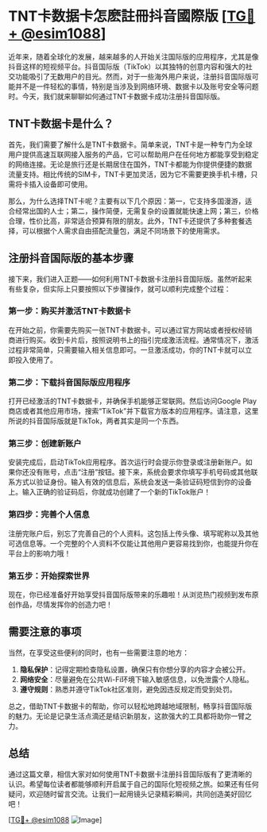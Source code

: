 # TNT卡数据卡怎麽註冊抖音國際版 [[TG💪+ @esim1088](https://t.me/s/esim1088)]

近年来，随着全球化的发展，越来越多的人开始关注国际版的应用程序，尤其是像抖音这样的短视频平台。抖音国际版（TikTok）以其独特的创意内容和强大的社交功能吸引了无数用户的目光。然而，对于一些海外用户来说，注册抖音国际版可能并不是一件轻松的事情，特别是当涉及到网络环境、数据卡以及账号安全等问题时。今天，我们就来聊聊如何通过TNT卡数据卡成功注册抖音国际版。

## TNT卡数据卡是什么？

首先，我们需要了解什么是TNT卡数据卡。简单来说，TNT卡是一种专门为全球用户提供高速互联网接入服务的产品，它可以帮助用户在任何地方都能享受到稳定的网络连接。无论是旅行还是长期居住在国外，TNT卡都能为你提供便捷的数据流量支持。相比传统的SIM卡，TNT卡更加灵活，因为它不需要更换手机卡槽，只需将卡插入设备即可使用。

那么，为什么选择TNT卡呢？主要有以下几个原因：第一，它支持多国漫游，适合经常出国的人士；第二，操作简便，无需复杂的设置就能快速上网；第三，价格合理，性价比高，非常适合预算有限的朋友。此外，TNT卡还提供了多种套餐选择，可以根据个人需求自由搭配流量包，满足不同场景下的使用需求。

## 注册抖音国际版的基本步骤

接下来，我们进入正题——如何利用TNT卡数据卡注册抖音国际版。虽然听起来有些复杂，但实际上只要按照以下步骤操作，就可以顺利完成整个过程：

### 第一步：购买并激活TNT卡数据卡

在开始之前，你需要先购买一张TNT卡数据卡。可以通过官方网站或者授权经销商进行购买。收到卡片后，按照说明书上的指引完成激活流程。通常情况下，激活过程非常简单，只需要输入相关信息即可。一旦激活成功，你的TNT卡就可以立即投入使用了。

### 第二步：下载抖音国际版应用程序

打开已经激活的TNT卡数据卡，并确保手机能够正常联网。然后访问Google Play商店或者其他应用市场，搜索“TikTok”并下载官方版本的应用程序。请注意，这里所说的抖音国际版就是TikTok，两者其实是同一个东西。

### 第三步：创建新账户

安装完成后，启动TikTok应用程序。首次运行时会提示你登录或注册新账户。如果你还没有账号，点击“注册”按钮。接下来，系统会要求你填写手机号码或其他联系方式以验证身份。输入有效的信息后，系统会发送一条验证码短信到你的设备上。输入正确的验证码后，你就成功创建了一个新的TikTok账户！

### 第四步：完善个人信息

注册完账户后，别忘了完善自己的个人资料。这包括上传头像、填写昵称以及其他可选信息等。一个完整的个人资料不仅能让其他用户更容易找到你，也能提升你在平台上的影响力哦！

### 第五步：开始探索世界

现在，你已经准备好开始享受抖音国际版带来的乐趣啦！从浏览热门视频到发布原创作品，尽情发挥你的创造力吧！

## 需要注意的事项

当然，在享受这些便利的同时，也有一些需要注意的地方：

1. **隐私保护**：记得定期检查隐私设置，确保只有你想分享的内容才会被公开。
2. **网络安全**：尽量避免在公共Wi-Fi环境下输入敏感信息，以免泄露个人隐私。
3. **遵守规则**：熟悉并遵守TikTok社区准则，避免因违反规定而受到处罚。

总之，借助TNT卡数据卡的帮助，你可以轻松地跨越地域限制，畅享抖音国际版的魅力。无论是记录生活点滴还是结识新朋友，这款强大的工具都将助你一臂之力。

## 总结

通过这篇文章，相信大家对如何使用TNT卡数据卡注册抖音国际版有了更清晰的认识。希望每位读者都能够顺利开启属于自己的国际化短视频之旅。如果还有任何疑问，欢迎随时留言交流。让我们一起用镜头记录精彩瞬间，共同创造美好回忆吧！

[[TG💪+ @esim1088](https://t.me/s/esim1088) ![Image](https://i.postimg.cc/4NQfJmqS/Snipaste-2025-05-13-00-14-12.png)]